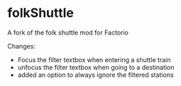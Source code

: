 # folkShuttle
A fork of the folk shuttle mod for Factorio


Changes:

   - Focus the filter textbox when entering a shuttle train
   - unfocus the filter textbox when going to a destination
   - added an option to always ignore the filtered stations
